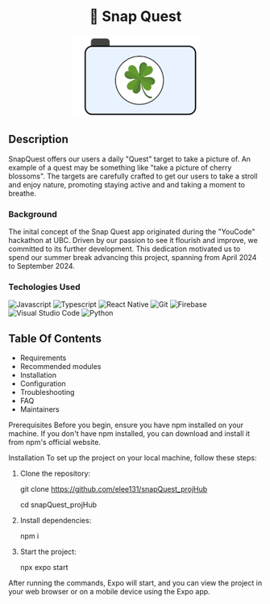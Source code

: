 <h1 align ="center">
   📸 Snap Quest
</h1>

<p align = "center">
<img src="assets/headerImage.png?raw=true" alt="snapQuest Image Logo"  width="50%" height="50%" />
</p>

## Description
SnapQuest offers our users a daily "Quest" target to take a picture of. An example of a quest may be something like "take a picture of cherry blossoms". The targets are carefully crafted to get our users to take a stroll and enjoy nature, promoting staying active and and taking a moment to breathe.

### Background 
The inital concept of the Snap Quest app originated during the "YouCode" hackathon at UBC. Driven by our passion to see it flourish and improve, we committed to its further development. This dedication motivated us to spend our summer break advancing this project, spanning from April 2024 to September 2024. 



### Techologies Used

![Javascript](https://img.shields.io/badge/Javascript-F0DB4F?style=for-the-badge&labelColor=black&logo=javascript&logoColor=F0DB4F)
![Typescript](https://img.shields.io/badge/Typescript-007acc?style=for-the-badge&labelColor=black&logo=typescript&logoColor=007acc)
![React Native](https://img.shields.io/badge/React_Native-20232A?style=for-the-badge&logo=react&logoColor=61DAFB)
![Git](https://img.shields.io/badge/Git-F05032?style=for-the-badge&logo=git&logoColor=white)
![Firebase](https://img.shields.io/badge/firebase-a08021?style=for-the-badge&logo=firebase&logoColor=ffcd34)
![Visual Studio Code](https://img.shields.io/badge/Visual%20Studio%20Code-0078d7.svg?style=for-the-badge&logo=visual-studio-code&logoColor=white)
![Python](https://img.shields.io/badge/python-3670A0?style=for-the-badge&logo=python&logoColor=ffdd54)

## Table Of Contents
- Requirements
- Recommended modules
- Installation
- Configuration
- Troubleshooting
- FAQ
- Maintainers

Prerequisites
Before you begin, ensure you have npm installed on your machine. If you don't have npm installed, you can download and install it from npm's official website.

Installation
To set up the project on your local machine, follow these steps:

1. Clone the repository:

   git clone https://github.com/elee131/snapQuest_projHub

   cd snapQuest_projHub

2. Install dependencies:

   npm i

3. Start the project:

   npx expo start

After running the commands, Expo will start, and you can view the project in your web browser or on a mobile device using the Expo app.
